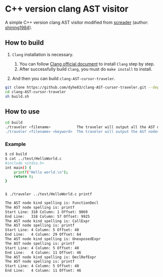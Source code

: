 # C++ version clang AST visitor
A simple C++ version clang AST visitor modified from [screader] (author: [shining1984]).

[screader]: https://github.com/shining1984/screader
[shining1984]: https://github.com/shining1984

## How to build
1. `Clang` installation is necessary.
    1. You can follow [Clang official document] to install `Clang` step by step.  
    2. After successfully build `Clang`, you must do `make install` to install.

2. And then you can build `clang-AST-cursor-traveler`.
```sh
git clone https://github.com/dyhe83/clang-AST-cursor-traveler.git --depth=1
cd clang-AST-cursor-traveler
sh build.sh
```

[Clang official document]: http://clang.llvm.org/get_started.html

## How to use
```sh
cd build
./traveler <filename>            The traveler will output all the AST nodes' information.
./traveler <filename> <keyword>  The traveler will output the AST nodes' matched the keyword.
```

### Example
```sh
$ cd build
$ cat ../test/HelloWorld.c
#include <stdio.h>
int main() {
    printf("Hello world.\n");
    return 0;
}


$ ./traveler ../test/HelloWorld.c printf

The AST node kind spelling is: FunctionDecl
The AST node spelling is: printf
Start Line: 318 Column: 1 Offset: 9869
End Line:   318 Column: 57 Offset: 9925
The AST node kind spelling is: CallExpr
The AST node spelling is: printf
Start Line: 4 Column: 5 Offset: 40
End Line:   4 Column: 29 Offset: 64
The AST node kind spelling is: UnexposedExpr
The AST node spelling is: printf
Start Line: 4 Column: 5 Offset: 40
End Line:   4 Column: 11 Offset: 46
The AST node kind spelling is: DeclRefExpr
The AST node spelling is: printf
Start Line: 4 Column: 5 Offset: 40
End Line:   4 Column: 11 Offset: 46
```
